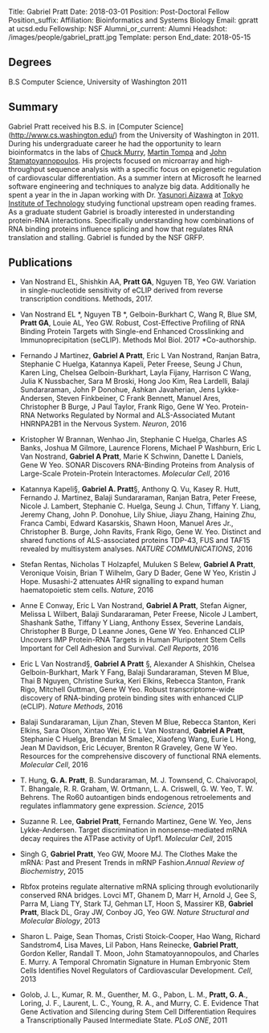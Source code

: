 Title: Gabriel Pratt
Date: 2018-03-01
Position: Post-Doctoral Fellow
Position_suffix: 
Affiliation: Bioinformatics and Systems Biology
Email: gpratt at ucsd.edu
Fellowship: NSF 
Alumni_or_current: Alumni
Headshot: /images/people/gabriel_pratt.jpg
Template: person
End_date: 2018-05-15
<!-- Status: draft -->

## Degrees

B.S Computer Science, University of Washington 2011<br>

## Summary

Gabriel Pratt received his B.S. in [Computer Science] (http://www.cs.washington.edu/) from the University of Washington in 2011.  During his undergraduate career he had the opportunity to learn bioinformatcs in the labs of [Chuck Murry](http://www.pathology.washington.edu/research/labs/murry/), [Martin Tompa](http://www.cs.washington.edu/people/faculty/tompa/) and [John Stamatoyannopoulos](http://www.gs.washington.edu/faculty/stamj.htm).  His projects focused on microarray and high-throughput sequence analysis with a specific focus on epigenetic regulation of cardiovascular differentiation.  As a summer intern at Microsoft he learned software engineering and techniques to analyze big data.  Additionally he spent a year in the in Japan working with Dr. [Yasunori Aizawa](http://www.bio.titech.ac.jp/english/information/en_grad/ls/ls-05_e-aizawa.html) at [Tokyo Institute of Technology](http://www.titech.ac.jp/english/) studying functional upstream open reading frames.  As a graduate student Gabriel is broadly interested in understanding protein-RNA interactions.  Specifically understanding how combinations of RNA binding proteins influence splicing and how that regulates RNA translation and stalling. Gabriel is funded by the NSF GRFP.

## Publications
* Van Nostrand EL, Shishkin AA, **Pratt GA**, Nguyen TB, Yeo GW. Variation in single-nucleotide sensitivity of eCLIP derived from reverse transcription conditions. Methods, 2017. 

* Van Nostrand EL *, Nguyen TB *, Gelboin-Burkhart C, Wang R, Blue SM, **Pratt GA**, Louie AL, Yeo GW. Robust, Cost-Effective Profiling of RNA Binding Protein Targets
with Single-end Enhanced Crosslinking and Immunoprecipitation (seCLIP). Methods Mol Biol. 2017  *Co-authorship.

* Fernando J Martinez, **Gabriel A Pratt**, Eric L Van Nostrand, Ranjan Batra, Stephanie C Huelga, Katannya Kapeli, Peter Freese, Seung J Chun, Karen Ling, Chelsea Gelboin-Burkhart, Layla Fijany, Harrison C Wang, Julia K Nussbacher, Sara M Broski, Hong Joo Kim, Rea Lardelli, Balaji Sundararaman, John P Donohue, Ashkan Javaherian, Jens Lykke-Andersen, Steven Finkbeiner, C Frank Bennett, Manuel Ares, Christopher B Burge, J Paul Taylor, Frank Rigo, Gene W Yeo. Protein-RNA Networks Regulated by Normal and ALS-Associated Mutant HNRNPA2B1 in the Nervous System. *Neuron*, 2016

* Kristopher W Brannan, Wenhao Jin, Stephanie C Huelga, Charles AS Banks, Joshua M Gilmore, Laurence Florens, Michael P Washburn, Eric L Van Nostrand, **Gabriel A Pratt**, Marie K Schwinn, Danette L Daniels, Gene W Yeo. SONAR Discovers RNA-Binding Proteins from Analysis of Large-Scale Protein-Protein Interactomes. *Molecular Cell*, 2016

* Katannya Kapeli§, **Gabriel A. Pratt**§, Anthony Q. Vu, Kasey R. Hutt, Fernando J. Martinez, Balaji Sundararaman, Ranjan Batra, Peter Freese, Nicole J. Lambert, Stephanie C. Huelga, Seung J. Chun, Tiffany Y. Liang, Jeremy Chang, John P. Donohue, Lily Shiue, Jiayu Zhang, Haining Zhu, Franca Cambi, Edward Kasarskis, Shawn Hoon, Manuel Ares Jr., Christopher B. Burge, John Ravits, Frank Rigo, Gene W. Yeo. Distinct and shared functions of ALS-associated proteins TDP-43, FUS and TAF15 revealed by multisystem analyses. *NATURE COMMUNICATIONS*, 2016

* Stefan Rentas, Nicholas T Holzapfel, Muluken S Belew, **Gabriel A Pratt**, Veronique Voisin, Brian T Wilhelm, Gary D Bader, Gene W Yeo, Kristin J Hope. Musashi-2 attenuates AHR signalling to expand human haematopoietic stem cells. *Nature*, 2016

* Anne E Conway, Eric L Van Nostrand, **Gabriel A Pratt**, Stefan Aigner, Melissa L Wilbert, Balaji Sundararaman, Peter Freese, Nicole J Lambert, Shashank Sathe, Tiffany Y Liang, Anthony Essex, Severine Landais, Christopher B Burge, D Leanne Jones, Gene W Yeo. Enhanced CLIP Uncovers IMP Protein-RNA Targets in Human Pluripotent Stem Cells Important for Cell Adhesion and Survival. *Cell Reports*, 2016

* Eric L Van Nostrand§, **Gabriel A Pratt** §, Alexander A Shishkin, Chelsea Gelboin-Burkhart, Mark Y Fang, Balaji Sundararaman, Steven M Blue, Thai B Nguyen, Christine Surka, Keri Elkins, Rebecca Stanton, Frank Rigo, Mitchell Guttman, Gene W Yeo. Robust transcriptome-wide discovery of RNA-binding protein binding sites with enhanced CLIP (eCLIP). *Nature Methods*, 2016

* Balaji Sundararaman, Lijun Zhan, Steven M Blue, Rebecca Stanton, Keri Elkins, Sara Olson, Xintao Wei, Eric L Van Nostrand, **Gabriel A Pratt**, Stephanie C Huelga, Brendan M Smalec, Xiaofeng Wang, Eurie L Hong, Jean M Davidson, Eric Lécuyer, Brenton R Graveley, Gene W Yeo. Resources for the comprehensive discovery of functional RNA elements. *Molecular Cell*, 2016

* T. Hung, **G. A. Pratt**, B. Sundararaman, M. J. Townsend, C. Chaivorapol, T. Bhangale, R. R. Graham, W. Ortmann, L. A. Criswell, G. W. Yeo, T. W. Behrens. The Ro60 autoantigen binds endogenous retroelements and regulates inflammatory gene expression. *Science,* 2015

* Suzanne R. Lee, **Gabriel Pratt**, Fernando Martinez, Gene W. Yeo, Jens Lykke-Andersen. Target discrimination in nonsense-mediated mRNA decay requires the ATPase activity of Upf1. *Molecular Cell*, 2015

* Singh G, **Gabriel Pratt**, Yeo GW, Moore MJ. The Clothes Make the mRNA: Past and Present Trends in mRNP Fashion.*Annual Review of Biochemistry*, 2015

* Rbfox proteins regulate alternative mRNA splicing through evolutionarily conserved RNA bridges. Lovci MT, Ghanem D, Marr H, Arnold J, Gee S, Parra M, Liang TY, Stark TJ, Gehman LT, Hoon S, Massirer KB, **Gabriel Pratt**, Black DL, Gray JW, Conboy JG, Yeo GW. *Nature Structural and Molecular Biology*, 2013

* Sharon L. Paige, Sean Thomas, Cristi Stoick-Cooper, Hao Wang, Richard Sandstrom4, Lisa Maves, Lil Pabon, Hans Reinecke, **Gabriel Pratt**, Gordon Keller, Randall T. Moon, John Stamatoyannopoulos, and Charles E. Murry. A Temporal Chromatin Signature in Human Embryonic Stem Cells Identifies Novel Regulators
of Cardiovascular Development. *Cell*, 2013

* Golob, J. L., Kumar, R. M., Guenther, M. G., Pabon, L. M., **Pratt, G. A**., Loring, J. F., Laurent, L. C., Young, R. A., and Murry, C. E. Evidence That Gene Activation and Silencing during Stem Cell Differentiation Requires a Transcriptionally Paused Intermediate State. *PLoS ONE*, 2011
